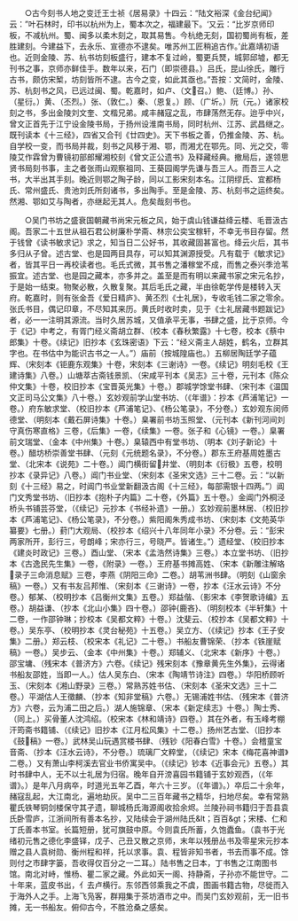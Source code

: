 <!-- { "loadSidebar": true } -->
　　○古今刻书人地之变迁王士祯《居易录》十四云：“陆文裕深《金台纪闻》云：”叶石林时，印书以杭州为上，蜀本次之，福建最下。‘又云：“比岁京师印板，不减杭州。蜀、闽多以柔木刻之，取其易售。今杭绝无刻，国初蜀尚有板，差胜建刻。今建益下，去永乐、宣德亦不逮矣。唯苏州工匠稍追古作。’此嘉靖初语也。近则金陵、苏、杭书坊刻板盛行，建本不复过岭，蜀更兵燹，城郭邱墟，都无刊书之事，京师亦鲜佳手。数年以来，石门（即崇德县。）吕氏，昆山徐氏，雕行古书，颇仿宋椠，坊刻皆所不逮。古今之变，如此其亟也。”吾按：文简时，金陵、苏、杭刻书之风，已远过闽、蜀。乾嘉时，如卢、（文召。）鲍、（廷博。）孙、（星衍。）黄、（丕烈。）张、（敦仁。）秦、（恩复。）顾、（广圻。）阮（元。）诸家校刻之书，多出金陵刘文奎、文楷兄弟。咸丰赭寇之乱，市肆荡然无存。迨乎中兴，曾文正首先于江宁设金陵书局，于扬州设淮南书局，同时杭州、江苏、武昌继之。既刊读本《十三经》，四省又合刊《廿四史》。天下书板之善，仍推金陵、苏、杭。自学校一变，而书局并裁，刻书之风移于湘、鄂，而湘尤在鄂先。同、光之交，零陵艾作霖曾为曹镜初部郎耀湘校刻《曾文正公遗书》及释藏经典。撤局后，遂领思贤书局刻书事，主之者张雨山观察祖同、王葵园阁学先谦与吾三人。而吾三人之书，大半出其手刻。晚近则鄂之陶子龄，同以工影宋刻本名。江阴缪氏、宜都杨氏、常州盛氏、贵池刘氏所刻诸书，多出陶手。至是金陵、苏、杭刻书之运终矣。然湘、鄂如艾与陶者，亦继起无其人。危矣哉刻书也。

　　○吴门书坊之盛衰国朝藏书尚宋元板之风，始于虞山钱谦益绛云楼、毛晋汲古阁。吾家二十五世从祖石君公树廉朴学斋、林宗公奕宝稼轩，不幸无书目存留。然于钱曾《读书敏求记》求之，知当日二公好书，其收藏固甚富也。绛云火后，其书多归从子曾。述古堂、也是园两目具存，可以知其渊源授受。凡有载于《敏求记》者，皆其平日一再校读者也。毛氏式微，其书售之潘稼堂不成，而售之泰兴季沧苇振宜。述古堂、也是园之藏本，亦多并之。盖至是而有明以来藏书家之宋元名抄，于是始一结束。物聚必散，久散复聚。其后毛氏之藏，半由徐乾学传是楼转入天府。乾嘉时，则有张金吾《爱日精庐》、黄丕烈《士礼居》，专收毛钱二家之零余。张氏书目，偶记印章，不尽知其来历。黄氏时收时卖，见于《士礼居藏书题跋记》者，必一一注明其源流。当时久居苏城，又值承平无事，书肆之盛，比于京师。今于《记》中考之，有胥门经义斋胡立群、（校本《春秋繁露》十七卷，校本《蔡中郎集》十卷。《续记》旧抄本《玄珠密语》下云：“经义斋主人胡姓，鹤名，立群其字也。在书估中为能识古书之一人。”）庙前（按城隍庙也。）五柳居陶廷学子蕴辉、（宋刻本《钜鹿东观集》十卷，宋刻本《三谢诗》一卷。《续记》明刻毛校《王建诗集》八卷。）山塘萃古斋钱景凯、（宋咸平刊本《吴志》三十卷，元刊本《陈众仲文集》十卷，校旧抄本《宝晋英光集》十卷。）郡城学馀堂书肆、（宋刊本《温国文正司马公文集》八十卷。）玄妙观前学山堂书坊、（《年谱》：抄本《芦浦笔记》一卷。）府东敏求堂、（校旧抄本《芦浦笔记》、《杨公笔录》，不分卷。）玄妙观东闵师德堂、（明刻本《戴石屏诗集》十卷。）臬署前书坊玉照堂、（元刊本《新刊河间刘守真伤寒直格》三卷，《后集》一卷，《续集》一卷。张子和《心镜》一卷。）臬署前文瑞堂、（金本《中州集》十卷。）臬辕西中有堂书坊、（明本《刘子新论》十卷。）醋坊桥崇善堂书肆、（元刻《元统题名录》，不分卷。）郡东王府基周姓墨古堂、（北宋本《说苑》二十卷。）阊门横街留井堂、（明刻本《衍极》五卷，校明抄本《录异记》八卷。）阊门书业堂、（宋刻本《圣宋文选》三十二卷。云：“以新刻《十三经》易之，时阊门书业堂新翻汲古阁《十三经》，每部需银十四两。”）阊门文秀堂书坊、（旧抄本《抱朴子内篇》二十卷，《外篇》五十卷。）金阊门外桐泾桥头书铺芸芬堂，（《续记》元抄本《书经补遗》一册。）玄妙观前墨林居、（校旧抄本《芦浦笔记》、《杨公笔录》，不分卷。）紫阳阁朱秀成书坊、（宋刻本《文苑英华纂要》七册。）葑门大观局、（校抄本《绍兴十八年同年小录》不分卷。云：“彭宋两家所开，彭行三，号朗峰；宋亦行三，号晓严。皆诸生。”）遗经堂、（校旧抄本《建炎时政记》三卷。）酉山堂、（宋本《孟浩然诗集》三卷。）本立堂书坊、（旧抄本《古逸民先生集》一卷，《附录》一卷。）王府基书摊高姓、（宋本《新雕注解珞录子三命消息赋》三卷，李燕《阴阳三命》二卷。）胡苇洲书肆。（明刻《山窗余稿》一卷。）又有书友吕邦惟、（宋刻本《三谢诗》一卷，抄本《汪水云诗》不分卷。）郁某、（校明抄本《吕衡州文集》五卷。）郑益偕、（影宋本《李贺歌诗编》五卷。）胡益谦、（抄本《北山小集》四十卷。）邵钟{鹿吝}、（明刻校本《半轩集》十二卷，一作邵钟琳；抄校本《吴都文粹》十卷。）沈斐云、（校抄本《吴都文粹》十卷。）吴东亭、（校明抄本《灵台秘苑》十五卷。）吴立方、（《续记》抄本《王子安集》二册。）郑云枝、（校宋本《礼记》二十卷。）书船友曹锦荣、（抄本《铁崖赋稿》一卷。）吴步云、（金本《中州集》十卷。）郑辅义、（北宋本《新序》十卷。）邵宝墉、（残宋本《普济方》六卷。《续记》残宋刻本《豫章黄先生外集》，云得诸书船友邵姓，当即一人。）估人吴东白、（宋本《陶靖节诗注》四卷。）华阳桥顾听玉、（宋刻本《湘山野录》三卷。）常熟苏姓书估、（宋刻本《圣宋文选》三十二卷。）平湖估人王徵麟、（抄本《知非堂稿》六卷。）无锡浦姓书估、（残宋本《普济方》六卷，云为浦二田之后。）湖人施锦章、（宋本《新定续志》十卷。）陶士秀、（同上。）买骨董人沈鸿绍。（校宋本《林和靖诗》四卷。）其在外者，有玉峰考棚汗筠斋书籍铺、（《续记》旧抄本《江月松风集》十二卷。）扬州艺古堂、（旧抄本《鼓稿》一卷。）武林吴山玩遇赏楼书肆、（残钞《阳春白雪》十卷。）会稽童宝音斋、（抄本《汪水云诗》，不分卷。）琉璃厂文粹堂，（《续记》宋本《梅花喜神谱》二卷。）又有萧山李柯溪去官业书侨寓吴中。（《续记》钞本《近事会元》五卷。）其时书肆中人，无不以士礼居为归宿。晚年自开滂喜园书籍铺于玄妙观西，（《年谱》。）是年八月病卒，时道光五年乙酉，年六十三岁。（《年谱》。）卒后二十余年，赭寇乱起，大江南北，遍地劫灰。吴中二三百年藏书之精华，扫地尽矣。幸有常熟瞿氏铁琴铜剑楼保守其孑遗，聊城杨氏海源阁收拾余烬。兰陵孙祠书籍归于吾县袁氏卧雪庐，江浙间所有善本名抄，又陆续会于湖州陆氏&lt；百百&gt；宋楼、仁和丁氏善本书室。长篇短册，犹可旗鼓中原。今则袁氏所蓄，久饱蠹鱼。（袁书于光绪初元售之德化李盛铎，戊子、己丑又散之京师，末年以残册丛书及零星宋元抄本赠之县人袁树勋、衡州程和祥，托以求事。袁、程皆非知书者，书去而事不成。馀则付之市肆字篓，吾收得仅百分之一二耳。）陆书售之日本，丁书售之江南图书馆。南北对峙，惟杨、瞿二家之藏。外此如天一阁、持静斋，子孙亦不能世守。二十年来，蓝皮书出，亻去卢横行。东邻西邻乘我之不虞，图画书籍古物，尽徙而入于海外人之手。上海飞凫客，群翔集于茶坊酒市之中。而吴门玄妙观前，无一旧书摊，无一书船友。俯仰古今，不胜沧桑之感矣。

